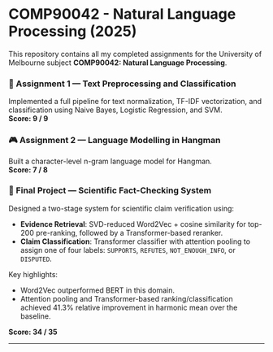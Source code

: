 # COMP90042 - Natural Language Processing (2025)

This repository contains all my completed assignments for the University of Melbourne subject **COMP90042: Natural Language Processing**.

### 🧹 Assignment 1 — Text Preprocessing and Classification
Implemented a full pipeline for text normalization, TF-IDF vectorization, and classification using Naive Bayes, Logistic Regression, and SVM.  
**Score: 9 / 9**

### 🎮 Assignment 2 — Language Modelling in Hangman
Built a character-level n-gram language model for Hangman.  
**Score: 7 / 8**

### 🧠 Final Project — Scientific Fact-Checking System
Designed a two-stage system for scientific claim verification using:

- **Evidence Retrieval**: SVD-reduced Word2Vec + cosine similarity for top-200 pre-ranking, followed by a Transformer-based reranker.
- **Claim Classification**: Transformer classifier with attention pooling to assign one of four labels: `SUPPORTS`, `REFUTES`, `NOT_ENOUGH_INFO`, or `DISPUTED`.

Key highlights:

- Word2Vec outperformed BERT in this domain.
- Attention pooling and Transformer-based ranking/classification achieved 41.3% relative improvement in harmonic mean over the baseline.

**Score: 34 / 35**

---




